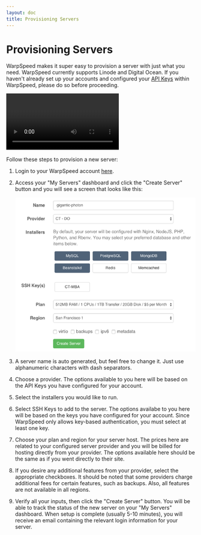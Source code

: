 ```yaml
---
layout: doc
title: Provisioning Servers
---
```


# Provisioning Servers

WarpSpeed makes it super easy to provision a server with just what you need. WarpSpeed currently supports Linode and Digital Ocean. If you haven't already set up your accounts and configured your <a href="/v1/api-keys">API Keys</a> within WarpSpeed, please do so before proceeding.

<video src="http://warpspeedio.s3.amazonaws.com/ws_server_create.mp4" controls preload="auto" height="auto"></video>

Follow these steps to provision a new server:

1. Login to your WarpSpeed account [here](https://warpspeed.io/login).
1. Access your "My Servers" dashboard and click the "Create Server" button and you will see a screen that looks like this:

	![](/v1/img/create_server.png)

1. A server name is auto generated, but feel free to change it. Just use alphanumeric characters with dash separators.
1. Choose a provider. The options available to you here will be based on the API Keys you have configured for your account.
1. Select the installers you would like to run.
1. Select SSH Keys to add to the server. The options availabe to you here will be based on the keys you have configured for your account. Since WarpSpeed only allows key-based authentication, you must select at least one key.
1. Choose your plan and region for your server host. The prices here are related to your configured server provider and you will be billed for hosting directly from your provider. The options available here should be the same as if you went directly to their site.
1. If you desire any additional features from your provider, select the appropriate checkboxes. It should be noted that some providers charge additional fees for certain features, such as backups. Also, all features are not available in all regions.
1. Verify all your inputs, then click the "Create Server" button. You will be able to track the status of the new server on your "My Servers" dashboard. When setup is complete (usually 5-10 minutes), you will receive an email containing the relevant login information for your server.

